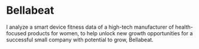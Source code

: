 # Bellabeat
I analyze a smart
device fitness data of a high-tech manufacturer of health-focused
products for women, to help unlock new growth opportunities for a successful small company with potential to grow, Bellabeat.

